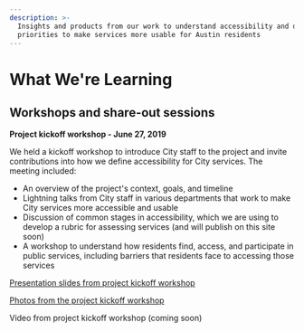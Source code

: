 ```yaml
---
description: >-
  Insights and products from our work to understand accessibility and develop
  priorities to make services more usable for Austin residents
---
```


# What We're Learning

## Workshops and share-out sessions

**Project kickoff workshop - June 27, 2019**

We held a kickoff workshop to introduce City staff to the project and invite contributions into how we define accessibility for City services. The meeting included:

* An overview of the project's context, goals, and timeline
* Lightning talks from City staff in various departments that work to make City services more accessible and usable
* Discussion of common stages in accessibility, which we are using to develop a rubric for assessing services \(and will publish on this site soon\)
* A workshop to understand how residents find, access, and participate in public services, including barriers that residents face to accessing those services

[Presentation slides from project kickoff workshop](https://docs.google.com/presentation/d/14rSnRPAtLd7N9cvbKmxl07mCc3DuGuZgSUOV83ZpFUM/edit?usp=sharing) 

[Photos from the project kickoff workshop](https://photos.app.goo.gl/vXZEceZVSrz5rxxu7)

Video from project kickoff workshop \(coming soon\)


